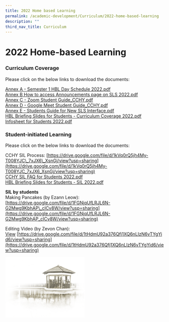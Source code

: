 ```yaml
---
title: 2022 Home based Learning
permalink: /academic-development/Curriculum/2022-home-based-learning
description: ""
third_nav_title: Curriculum
---
```

# **2022 Home-based Learning**

### Curriculum Coverage

Please click on the below links to download the documents:  
  
[Annex A - Semester 1 HBL Day Schedule 2022.pdf](/files/Annex%20A%20-%20Semester%201%20HBL%20Day%20Schedule%202022.pdf)     
[Annex B  How to access Announcements page on SLS 2022.pdf](/files/Annex%20B%20%20How%20to%20access%20Announcements%20page%20on%20SLS%202022.pdf)    
[Annex C - Zoom Student Guide_CCHY.pdf](/files/Annex%20C%20-%20Zoom%20Student%20Guide_CCHY.pdf)    
[Annex D - Google Meet Student Guide_CCHY.pdf](/files/Annex%20D%20-%20Google%20Meet%20Student%20Guide_CCHY.pdf)   
[Annex E - Students Guide for New SLS Interface.pdf](/files/Annex%20E%20-%20Students%20Guide%20for%20New%20SLS%20Interface.pdf)    
[HBL Briefing Slides for Students - Curriculum Coverage 2022.pdf](/files/HBL%20Briefing%20Slides%20for%20Students%20-%20Curriculum%20Coverage%202022.pdf)  
[Infosheet for Students 2022.pdf](/files/Infosheet%20for%20Students%202022.pdf)

### Student-initiated Learning

Please click on the below links to download the documents:  
  
CCHY SIL Process: [https://drive.google.com/file/d/1kVq0rQ5jh4My-T008YJC\_7xJX6\_XsnGj/view?usp=sharing](https://drive.google.com/file/d/1kVq0rQ5jh4My-T008YJC_7xJX6_XsnGj/view?usp=sharing)  
[CCHY SIL FAQ for Students 2022.pdf](/files/CCHY%20SIL%20FAQ%20for%20Students%202022.pdf)  
[HBL Briefing Slides for Students - SIL 2022.pdf](/files/HBL%20Briefing%20Slides%20for%20Students%20-%20SIL%202022.pdf) 
  
**SIL by students**  
Making Pancakes (by Ezann Leow):   
[https://drive.google.com/file/d/1FGNjqUfLRJL6N-G2Mwg9KbhAP\_cICv8W/view?usp=sharing](https://drive.google.com/file/d/1FGNjqUfLRJL6N-G2Mwg9KbhAP_cICv8W/view?usp=sharing)  
  
Editing Video (by Zevon Chan):  
[View](https://drive.google.com/file/d/1tHdmU92a376Qfj1XQ6nLIzN6vTYgYid6/view?usp=sharing) [https://drive.google.com/file/d/1tHdmU92a376Qfj1XQ6nLIzN6vTYgYid6/view?usp=sharing](https://drive.google.com/file/d/1tHdmU92a376Qfj1XQ6nLIzN6vTYgYid6/view?usp=sharing)

<img src="/images/pavilion.png" 
     style="width:50%">